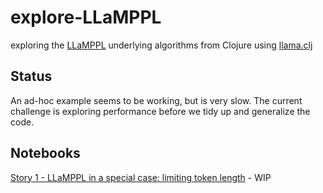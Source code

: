 # explore-LLaMPPL

exploring the [LLaMPPL](https://arxiv.org/abs/2306.03081) underlying algorithms from Clojure using [llama.clj](https://github.com/phronmophobic/llama.clj)


## Status
An ad-hoc example seems to be working, but is very slow.
The current challenge is exploring performance before we tidy up and generalize the code.

## Notebooks

[Story 1 - LLaMPPL in a special case: limiting token length](https://daslu.github.io/explore-LLaMPPL//story1) - WIP
